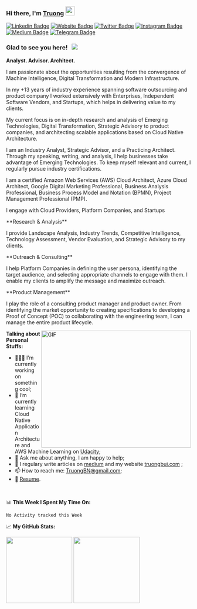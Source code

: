 ### Hi there, I'm <a href="https://www.truongbui.com" target="_blank">Truong</a> <img src="https://media.giphy.com/media/hvRJCLFzcasrR4ia7z/giphy.gif" width="25px">

[![Linkedin Badge](https://img.shields.io/badge/-LinkedIn-0e76a8?style=flat-square&logo=Linkedin&logoColor=white)](https://www.linkedin.com/in/truongbui/)
[![Website Badge](https://img.shields.io/badge/Website-3b5998?style=flat-square&logo=google-chrome&logoColor=white)](https://www.truongbui.com)
[![Twitter Badge](https://img.shields.io/badge/-Twitter-00acee?style=flat-square&logo=Twitter&logoColor=white)](https://twitter.com/truongbui)
[![Instagram Badge](https://img.shields.io/badge/-Instagram-e4405f?style=flat-square&logo=Instagram&logoColor=white)](https://instagram.com/truongbui/)
[![Medium Badge](https://img.shields.io/badge/medium-%2312100E.svg?&style=for-square&logo=medium&logoColor=white)](https://truongbn.medium.com/)
[![Telegram Badge](https://img.shields.io/badge/-Telegram-0088cc?style=flat-square&logo=Telegram&logoColor=white)](https://t.me/truong)

### Glad to see you here! &nbsp; ![](https://visitor-badge.glitch.me/badge?page_id=truongnhatbui.truongnhatbui)

**Analyst. Advisor. Architect.**
<p>
I am passionate about the opportunities resulting from the convergence of Machine Intelligence, Digital Transformation and Modern Infrastructure.
</p>
<p>
In my +13 years of industry experience spanning software outsourcing and product company I worked extensively with Enterprises, Independent Software Vendors, and Startups, which helps in delivering value to my clients.
</p>
<p>
My current focus is on in-depth research and analysis of Emerging Technologies, Digital Transformation, Strategic Advisory to product companies, and architecting scalable applications based on Cloud Native Architecture.
</p>
<p>
I am an Industry Analyst, Strategic Advisor, and a Practicing Architect. Through my speaking, writing, and analysis, I help businesses take advantage of Emerging Technologies.
To keep myself relevant and current, I regularly pursue industry certifications.
</p>
<p>
I am a certified Amazon Web Services (AWS) Cloud Architect, Azure Cloud Architect, Google Digital Marketing Professional, Business Analysis Professional, Business Process Model and Notation (BPMN), Project Management Professional (PMP).
</p>

<p>
I engage with Cloud Providers, Platform Companies, and Startups 
</p>
**Research & Analysis**
<p>
I provide Landscape Analysis, Industry Trends, Competitive Intelligence, Technology Assessment, Vendor Evaluation, and Strategic Advisory to my clients.
</p>
**Outreach & Consulting**
<p>
I help Platform Companies in defining the user persona, identifying the target audience, and selecting appropriate channels to engage with them. I enable my clients to amplify the message and maximize outreach.
</p>
**Product Management**
<p>
I play the role of a consulting product manager and product owner. From identifying the market opportunity to creating specifications to developing a Proof of Concept (POC) to collaborating with the engineering team, I can manage the entire product lifecycle.
</p>
<img align="right" alt="GIF" src="https://res.cloudinary.com/truong/image/upload/v1625740924/Assets/coding.gif" width="408" height="318" />
  

**Talking about Personal Stuffs:**

- 👨🏻‍💻 I’m currently working on something cool;
- 🚀 I’m currently learning Cloud Native Application Architecture and AWS Machine Learning on [Udacity](https://www.udacity.com/);
- 💬 Ask me about anything, I am happy to help;
- 📝 I regulary write articles on [medium](https://truongbn.medium.com/) and my website [truongbui.com](https://www.truongbui.com/) ;
- 📫 How to reach me: TruongBN@gmail.com;
- 📝 [Resume](https://www.linkedin.com/in/truongbui/).

</br>

📊 **This Week I Spent My Time On:**
<!--START_SECTION:waka-->
```text
No Activity tracked this Week
```
<!--END_SECTION:waka-->


📈 **My GitHub Stats:**

<p>
  <img height="180em" src="https://github-readme-stats.vercel.app/api?username=truongnhatbui&show_icons=true&hide_border=true&&count_private=true&include_all_commits=true" />
  <img height="180em" src="https://github-readme-stats.vercel.app/api/top-langs/?username=truongnhatbui&exclude_repo=KNN-Image-Classification&show_icons=true&hide_border=true&layout=compact&langs_count=8"/>
</p>
